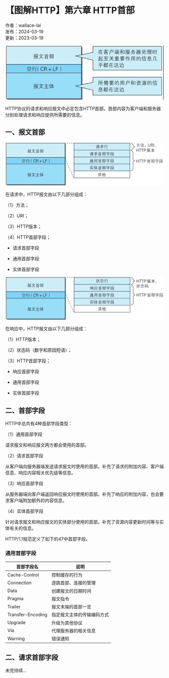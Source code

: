 # 【图解HTTP】第六章 HTTP首部

作者：wallace-lai <br/>
发布：2024-03-19 <br/>
更新：2023-03-19 <br/>

![HTTP报文结构](../media/images/Network/http5.png)

HTTP协议的请求和响应报文中必定包含HTTP首部。首部内容为客户端和服务器分别处理请求和响应提供所需要的信息。

## 一、报文首部

![HTTP请求报文](../media/images/Network/http6.png)

在请求中，HTTP报文由以下几部分组成：

（1）方法；

（2）URI；

（3）HTTP版本；

（4）HTTP首部字段；

- 请求首部字段

- 通用首部字段

- 实体首部字段

![HTTP响应报文](../media/images/Network/http7.png)

在响应中，HTTP报文由以下几部分组成：

（1）HTTP版本；

（2）状态码（数字和原因短语）；

（3）HTTP首部字段；

- 响应首部字段

- 通用首部字段

- 实体首部字段

## 二、首部字段

HTTP中总共有4种首部字段类型：

（1）通用首部字段

请求报文和响应报文两方都会使用的首部。

（2）请求首部字段

从客户端向服务器端发送请求报文时使用的首部。补充了请求的附加内容、客户端信息、响应内容相关优先级等信息。

（3）响应首部字段

从服务器端向客户端返回响应报文时使用的首部。补充了响应的附加内容，也会要求客户端附加额外的内容信息。

（4）实体首部字段

针对请求报文和响应报文的实体部分使用的首部。补充了资源内容更新时间等与实体有关的信息。

HTTP/1.1规范定义了如下的47中首部字段。

### 通用首部字段

|首部字段名|说明|
|--|--|
|Cache-Control|控制缓存的行为|
|Connection|逐跳首部、连接的管理|
|Data|创建报文的日期时间|
|Pragma|报文指令|
|Trailer|报文末端的首部一览|
|Transfer-Encoding|指定报文主体的传输编码方式|
|Upgrade|升级为其他协议|
|Via|代理服务器的相关信息|
|Warning|错误通知|



## 二、请求首部字段


未完待续...